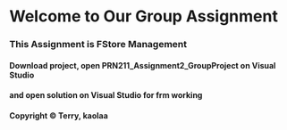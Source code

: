 # Welcome to Our Group Assignment

### This Assignment is FStore Management
#### Download project, open PRN211_Assignment2_GroupProject on Visual Studio
#### and open solution on Visual Studio for frm working

#### Copyright &#169; Terry, kaolaa